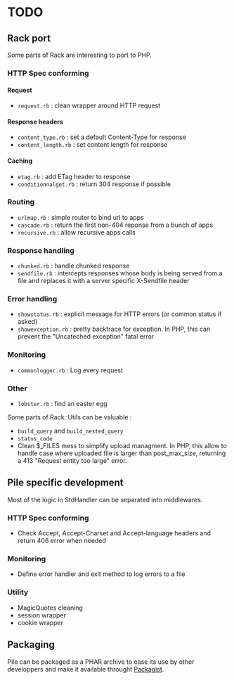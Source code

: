 # TODO

## Rack port

Some parts of Rack are interesting to port to PHP.

### HTTP Spec conforming

#### Request

* `request.rb` : clean wrapper around HTTP request

#### Response headers

* `content_type.rb` : set a default Content-Type for response
* `content_length.rb` : set content length for response

#### Caching

* `etag.rb` : add ETag header to response
* `conditionnalget.rb` : return 304 response if possible

### Routing

* `urlmap.rb` : simple router to bind url to apps
* `cascade.rb` : return the first non-404 reponse from a bunch of apps
* `recursive.rb` : allow recursive apps calls

### Response handling

* `chunked.rb` : handle chunked response
* `sendfile.rb` : intercepts responses whose body is being served from a file and replaces it with a server specific X-Sendfile header

### Error handling

* `showstatus.rb` : explicit message for HTTP errors (or common status if asked)
* `showexception.rb` : pretty backtrace for exception. In PHP, this can prevent the "Uncateched exception" fatal error

### Monitoring

* `commonlogger.rb` : Log every request

### Other

* `lobster.rb` : find an easter egg

Some parts of Rack::Utils can be valuable :

* `build_query` and `build_nested_query`
* `status_code`
* Clean $_FILES mess to simplify upload managment. In PHP, this allow to handle case where uploaded file is larger than post_max_size, returning a 413 "Request entity too large" error.


## Pile specific development

Most of the logic in StdHandler can be separated into middlewares.

### HTTP Spec conforming

* Check Accept, Accept-Charset and Accept-language headers and return 406 error when needed

### Monitoring

* Define error handler and exit method to log errors to a file

### Utility

* MagicQuotes cleaning
* session wrapper
* cookie wrapper

## Packaging

Pile can be packaged as a PHAR archive to ease its use by other developpers and make it available throught [Packagist](http://packagist.org/). 
